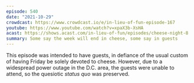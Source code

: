 ```yaml
---
episode: 540
date: "2021-10-29"
crowdcast: https://www.crowdcast.io/e/in-lieu-of-fun-episode-167
youtube: https://www.youtube.com/watch?v=xpaX3b-XsHA
acast: https://shows.acast.com/in-lieu-of-fun/episodes/cheese-night-8
summary: Some say the week will end in cheese, some say in guests
---
```

This episode was intended to have guests, in defiance of the usual custom of having Friday be solely devoted to cheese. However, due to a widespread power outage in the D.C. area, the guests were unable to attend, so the quesiotic _status quo_ was preserved.
